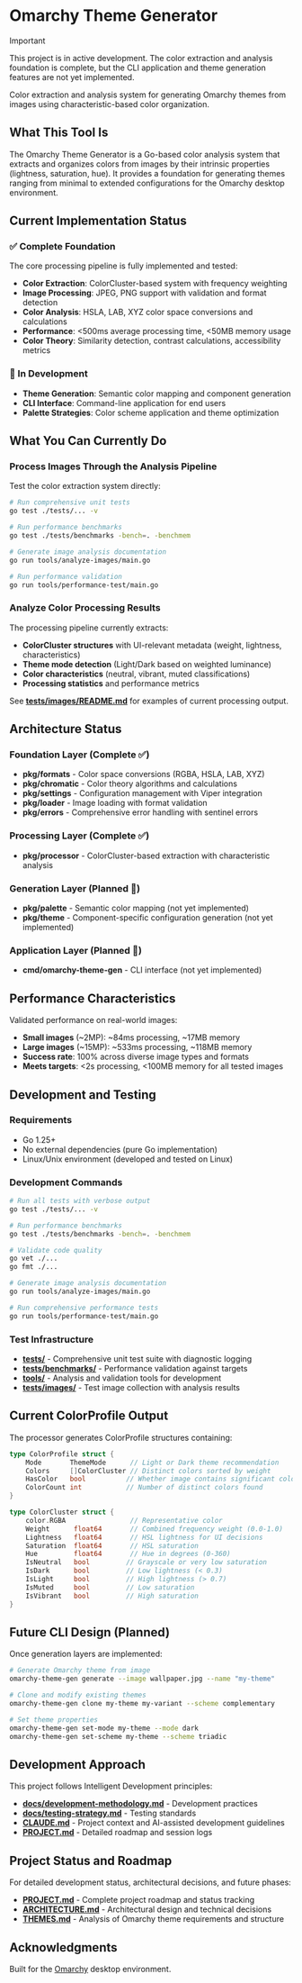 # Omarchy Theme Generator

> [!IMPORTANT]
> This project is in active development. The color extraction and analysis foundation is complete, but the CLI application and theme generation features are not yet implemented.

Color extraction and analysis system for generating Omarchy themes from images using characteristic-based color organization.

## What This Tool Is

The Omarchy Theme Generator is a Go-based color analysis system that extracts and organizes colors from images by their intrinsic properties (lightness, saturation, hue). It provides a foundation for generating themes ranging from minimal to extended configurations for the Omarchy desktop environment.

## Current Implementation Status

### ✅ Complete Foundation
The core processing pipeline is fully implemented and tested:

- **Color Extraction**: ColorCluster-based system with frequency weighting
- **Image Processing**: JPEG, PNG support with validation and format detection
- **Color Analysis**: HSLA, LAB, XYZ color space conversions and calculations
- **Performance**: <500ms average processing time, <50MB memory usage
- **Color Theory**: Similarity detection, contrast calculations, accessibility metrics

### 🔄 In Development
- **Theme Generation**: Semantic color mapping and component generation
- **CLI Interface**: Command-line application for end users
- **Palette Strategies**: Color scheme application and theme optimization

## What You Can Currently Do

### Process Images Through the Analysis Pipeline
Test the color extraction system directly:

```bash
# Run comprehensive unit tests
go test ./tests/... -v

# Run performance benchmarks
go test ./tests/benchmarks -bench=. -benchmem

# Generate image analysis documentation
go run tools/analyze-images/main.go

# Run performance validation
go run tools/performance-test/main.go
```

### Analyze Color Processing Results
The processing pipeline currently extracts:

- **ColorCluster structures** with UI-relevant metadata (weight, lightness, characteristics)
- **Theme mode detection** (Light/Dark based on weighted luminance)
- **Color characteristics** (neutral, vibrant, muted classifications)
- **Processing statistics** and performance metrics

See **[tests/images/README.md](tests/images/README.md)** for examples of current processing output.

## Architecture Status

### Foundation Layer (Complete ✅)
- **pkg/formats** - Color space conversions (RGBA, HSLA, LAB, XYZ)
- **pkg/chromatic** - Color theory algorithms and calculations
- **pkg/settings** - Configuration management with Viper integration
- **pkg/loader** - Image loading with format validation
- **pkg/errors** - Comprehensive error handling with sentinel errors

### Processing Layer (Complete ✅)
- **pkg/processor** - ColorCluster-based extraction with characteristic analysis

### Generation Layer (Planned 🔄)
- **pkg/palette** - Semantic color mapping (not yet implemented)
- **pkg/theme** - Component-specific configuration generation (not yet implemented)

### Application Layer (Planned 🔄)
- **cmd/omarchy-theme-gen** - CLI interface (not yet implemented)

## Performance Characteristics

Validated performance on real-world images:
- **Small images** (~2MP): ~84ms processing, ~17MB memory
- **Large images** (~15MP): ~533ms processing, ~118MB memory
- **Success rate**: 100% across diverse image types and formats
- **Meets targets**: <2s processing, <100MB memory for all tested images

## Development and Testing

### Requirements
- Go 1.25+
- No external dependencies (pure Go implementation)
- Linux/Unix environment (developed and tested on Linux)

### Development Commands
```bash
# Run all tests with verbose output
go test ./tests/... -v

# Run performance benchmarks
go test ./tests/benchmarks -bench=. -benchmem

# Validate code quality
go vet ./...
go fmt ./...

# Generate image analysis documentation
go run tools/analyze-images/main.go

# Run comprehensive performance tests
go run tools/performance-test/main.go
```

### Test Infrastructure
- **[tests/](tests/)** - Comprehensive unit test suite with diagnostic logging
- **[tests/benchmarks/](tests/benchmarks/)** - Performance validation against targets
- **[tools/](tools/)** - Analysis and validation tools for development
- **[tests/images/](tests/images/)** - Test image collection with analysis results

## Current ColorProfile Output

The processor generates ColorProfile structures containing:

```go
type ColorProfile struct {
    Mode       ThemeMode      // Light or Dark theme recommendation
    Colors     []ColorCluster // Distinct colors sorted by weight
    HasColor   bool          // Whether image contains significant color
    ColorCount int           // Number of distinct colors found
}

type ColorCluster struct {
    color.RGBA                // Representative color
    Weight      float64       // Combined frequency weight (0.0-1.0)
    Lightness   float64       // HSL lightness for UI decisions
    Saturation  float64       // HSL saturation
    Hue         float64       // Hue in degrees (0-360)
    IsNeutral   bool         // Grayscale or very low saturation
    IsDark      bool         // Low lightness (< 0.3)
    IsLight     bool         // High lightness (> 0.7)
    IsMuted     bool         // Low saturation
    IsVibrant   bool         // High saturation
}
```

## Future CLI Design (Planned)

Once generation layers are implemented:

```bash
# Generate Omarchy theme from image
omarchy-theme-gen generate --image wallpaper.jpg --name "my-theme"

# Clone and modify existing themes
omarchy-theme-gen clone my-theme my-variant --scheme complementary

# Set theme properties
omarchy-theme-gen set-mode my-theme --mode dark
omarchy-theme-gen set-scheme my-theme --scheme triadic
```

## Development Approach

This project follows Intelligent Development principles:
- **[docs/development-methodology.md](docs/development-methodology.md)** - Development practices
- **[docs/testing-strategy.md](docs/testing-strategy.md)** - Testing standards
- **[CLAUDE.md](CLAUDE.md)** - Project context and AI-assisted development guidelines
- **[PROJECT.md](PROJECT.md)** - Detailed roadmap and session logs

## Project Status and Roadmap

For detailed development status, architectural decisions, and future phases:
- **[PROJECT.md](PROJECT.md)** - Complete project roadmap and status tracking
- **[ARCHITECTURE.md](ARCHITECTURE.md)** - Architectural design and technical decisions
- **[THEMES.md](THEMES.md)** - Analysis of Omarchy theme requirements and structure

## Acknowledgments

Built for the [Omarchy](https://omarchy.org) desktop environment.